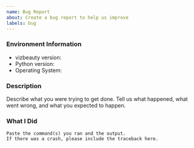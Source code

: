 ```yaml
---
name: Bug Report
about: Create a bug report to help us improve
labels: bug
---
```


<!-- Please search existing issues to avoid creating duplicates. -->

### Environment Information

-   vizbeauty version:
-   Python version:
-   Operating System:

### Description

Describe what you were trying to get done.
Tell us what happened, what went wrong, and what you expected to happen.

### What I Did

```
Paste the command(s) you ran and the output.
If there was a crash, please include the traceback here.
```
